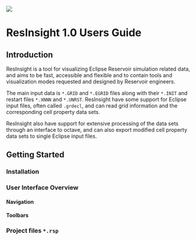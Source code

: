 ![](images/ResInsightLogo.png)
# ResInsight 1.0 Users Guide

## Introduction

ResInsight is a tool for visualizing Eclipse Reservoir simulation related data, and aims to be 
fast, accessible and flexible and to contain tools and visualization modes requested and designed by 
Reservoir engineers.

The main input data is
`*.GRID` and `*.EGRID` files along with their `*.INIT` and restart files `*.XNNN` and `*.UNRST`. 
ResInsight have some support for Eclipse input files, often called `.grdecl`, and can read grid 
information and the corresponding cell property data sets.

ResInsight also have support for extensive processing of the data sets through an interface to octave, and 
can also export modified cell property data sets to single Eclipse input files.


## Getting Started
### Installation
### User Interface Overview
#### Navigation
#### Toolbars
### Project files `*.rsp`





